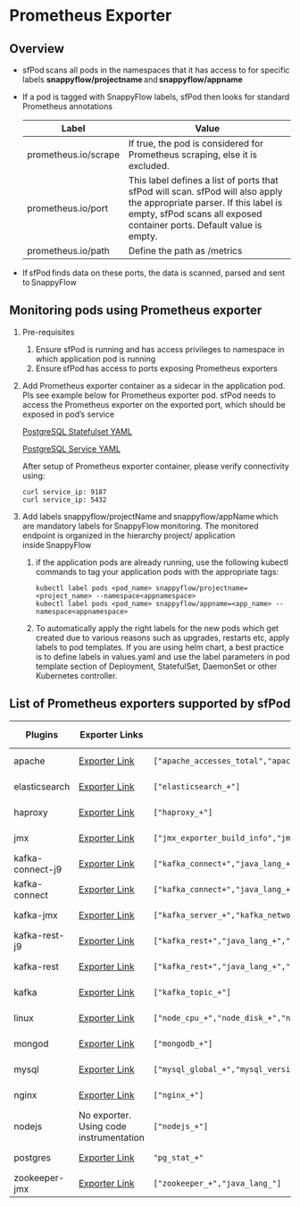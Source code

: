 # Prometheus Exporter 

## Overview

- sfPod scans all pods in the namespaces that it has access to for specific labels **snappyflow/projectname** and **snappyflow/appname** 

- If a pod is tagged with SnappyFlow labels, sfPod then looks for standard Prometheus annotations 

  | Label                | Value                                                        |
  | -------------------- | ------------------------------------------------------------ |
  | prometheus.io/scrape | If true, the pod is considered for Prometheus scraping, else it is excluded. |
  | prometheus.io/port   | This label defines a list of ports that sfPod will scan. sfPod will also apply the appropriate parser. If this label is empty, sfPod scans all exposed container ports. Default value is empty. |
  | prometheus.io/path   | Define the path as /metrics                                  |

- If sfPod finds data on these ports, the data is scanned, parsed and sent to SnappyFlow 

## Monitoring pods using Prometheus exporter

1. Pre-requisites 
   1. Ensure sfPod is running and has access privileges to namespace in which application pod is running  
   2. Ensure sfPod has access to ports exposing Prometheus exporters  

2. Add Prometheus exporter container as a sidecar in the application pod. Pls see example below for Prometheus exporter pod. sfPod needs to access the Prometheus exporter on the exported port, which should be exposed in pod’s service 

   [PostgreSQL Statefulset YAML](https://github.com/snappyflow/website-artefacts/blob/master/yaml_deployments/prometheus/postgresql/statefullset.yaml) 

   [PostgreSQL Service YAML](https://github.com/snappyflow/website-artefacts/blob/master/yaml_deployments/prometheus/postgresql/service.yaml) 

   After setup of Prometheus exporter container, please verify connectivity using:

   ```properties
   curl service_ip: 9187 
   curl service_ip: 5432 
   ```

3. Add labels snappyflow/projectName and snappyflow/appName which are mandatory labels for SnappyFlow monitoring. The monitored endpoint is organized in the hierarchy project/ application inside SnappyFlow

   1. if the application pods are already running, use the following kubectl commands to tag your application pods with the appropriate tags:

      ```properties
      kubectl label pods <pod_name> snappyflow/projectname=<project_name> --namespace<appnamespace>
      kubectl label pods <pod_name> snappyflow/appname=<app_name> --namespace<appnamespace>
      ```

   2. To automatically apply the right labels for the new pods which get created due to various reasons such as upgrades, restarts etc, apply labels to pod templates. If you are using helm chart, a best practice is to define labels in values.yaml and use the label parameters in pod template section of Deployment, StatefulSet, DaemonSet or other Kubernetes controller.

   

 ## List of Prometheus exporters supported by sfPod

| Plugins          | Exporter Links                                               | service_discovery_regex                                      | Docker image                                                 |
| ---------------- | ------------------------------------------------------------ | ------------------------------------------------------------ | ------------------------------------------------------------ |
| apache           | [Exporter Link](https://github.com/Lusitaniae/apache_exporter/blob/master/README.md) | `["apache_accesses_total","apache_+"]`                       | [Docker image](https://hub.docker.com/r/lusotycoon/apache-exporter/) |
| elasticsearch    | [Exporter Link](https://github.com/prometheus-community/elasticsearch_exporter/blob/master/README.md) | `["elasticsearch_+"]`                                        | [Docker image](https://hub.docker.com/r/justwatch/elasticsearch_exporter) |
| haproxy          | [Exporter Link](https://bitnami.com/stack/jmx-exporter)      | `["haproxy_+"]`                                              | [Docker image](https://hub.docker.com/r/bitnami/jmx-exporter/) |
| jmx              | [Exporter Link](https://github.com/prometheus/jmx_exporter/blob/master/README.md) | `["jmx_exporter_build_info","jmx_+","java_lang_+"]`          | [Docker image](https://hub.docker.com/r/bitnami/jmx-exporter/) |
| kafka-connect-j9 | [Exporter Link](https://github.com/prometheus/jmx_exporter/blob/master/README.md) | `["kafka_connect+","java_lang_+","java_lang_memorymanager_valid_j9+"]` | [Docker image](https://hub.docker.com/r/bitnami/jmx-exporter/) |
| kafka-connect    | [Exporter Link](https://github.com/prometheus/jmx_exporter/blob/master/README.md) | `["kafka_connect+","java_lang_+","java_lang_garbagecollector_collectiontime_g1_young_generation"]` | [Docker image](https://hub.docker.com/r/bitnami/jmx-exporter/) |
| kafka-jmx        | [Exporter Link](https://github.com/prometheus/jmx_exporter/blob/master/README.md) | `["kafka_server_+","kafka_network_+","java_lang_+"]`         | [Docker image](https://hub.docker.com/r/bitnami/jmx-exporter/) |
| kafka-rest-j9    | [Exporter Link](https://github.com/prometheus/jmx_exporter/blob/master/README.md) | `["kafka_rest+","java_lang_+","java_lang_memorymanager_valid_j9+"]` | [Docker image](https://hub.docker.com/r/bitnami/jmx-exporter/) |
| kafka-rest       | [Exporter Link](https://hub.docker.com/r/bitnami/jmx-exporter) | `["kafka_rest+","java_lang_+","java_lang_garbagecollector_collectiontime_g1_young_generation"]` | [Docker image](https://hub.docker.com/r/bitnami/jmx-exporter/) |
| kafka            | [Exporter Link](https://hub.docker.com/r/danielqsj/kafka-exporter/dockerfile) | `["kafka_topic_+"]`                                          | [Docker image](https://hub.docker.com/r/bitnami/jmx-exporter/) |
| linux            | [Exporter Link](https://github.com/prometheus/node_exporter) | `["node_cpu_+","node_disk_+","node_procs_+"]`                | [Docker image](https://hub.docker.com/r/prom/node-exporter/) |
| mongod           | [Exporter Link](https://github.com/dcu/mongodb_exporter)     | `["mongodb_+"]`                                              | Docker image                                                 |
| mysql            | [Exporter Link](https://github.com/prometheus/mysqld_exporter/blob/master/README.md) | `["mysql_global_+","mysql_version_+"]`                       | [Docker image](https://hub.docker.com/r/prom/mysqld-exporter/) |
| nginx            | [Exporter Link](https://github.com/nginxinc/nginx-prometheus-exporter/blob/master/README.md) | `["nginx_+"]`                                                | [Docker image](https://hub.docker.com/r/nginx/nginx-prometheus-exporter) |
| nodejs           | No exporter. Using code instrumentation                      | `["nodejs_+"]`                                               |                                                              |
| postgres         | [Exporter Link](https://github.com/prometheus-community/postgres_exporter/blob/master/README.md) | `"pg_stat_+"`                                                | [Docker image](https://hub.docker.com/r/prometheuscommunity/postgres-exporter) |
| zookeeper-jmx    | [Exporter Link](https://github.com/prometheus/jmx_exporter/blob/master/README.md) | `["zookeeper_+","java_lang_"]`                               | [Docker image](https://hub.docker.com/r/bitnami/jmx-exporter/) |
